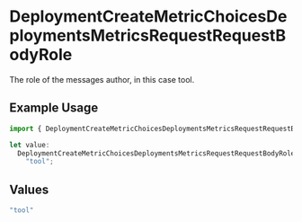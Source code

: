 # DeploymentCreateMetricChoicesDeploymentsMetricsRequestRequestBodyRole

The role of the messages author, in this case tool.

## Example Usage

```typescript
import { DeploymentCreateMetricChoicesDeploymentsMetricsRequestRequestBodyRole } from "@orq-ai/node/models/operations";

let value:
  DeploymentCreateMetricChoicesDeploymentsMetricsRequestRequestBodyRole =
    "tool";
```

## Values

```typescript
"tool"
```